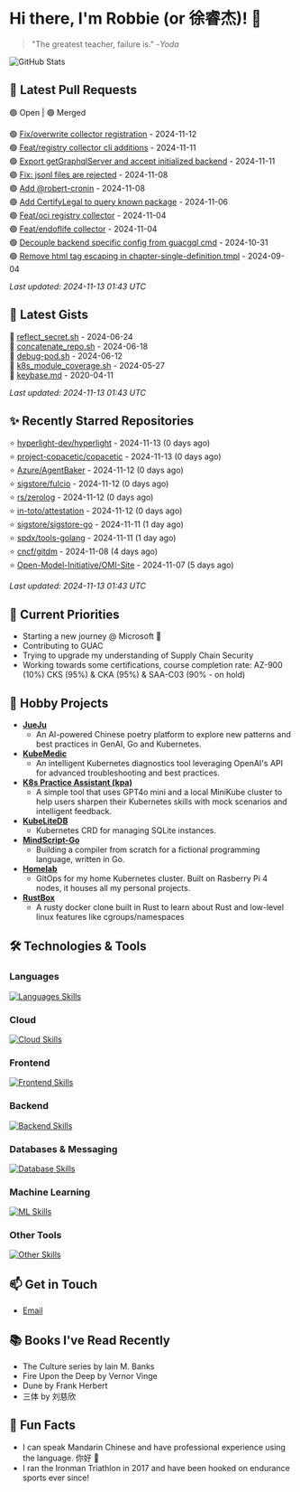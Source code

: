 # Hi there, I'm Robbie (or 徐睿杰)! 👋

> "The greatest teacher, failure is." -_Yoda_

![GitHub Stats](https://github-readme-stats.vercel.app/api?username=robert-cronin&show_icons=true&theme=radical)

<!-- START_SECTION:prs -->
## 🔄 Latest Pull Requests

🟢 Open | 🟣 Merged

🟢 [Fix/overwrite collector registration](https://github.com/guacsec/guac/pull/2288) - 2024-11-12<br>
🟢 [Feat/registry collector cli additions](https://github.com/guacsec/guac/pull/2241) - 2024-11-11<br>
🟢 [Export getGraphqlServer and accept initialized backend](https://github.com/guacsec/guac/pull/2243) - 2024-11-11<br>
🟣 [Fix: jsonl files are rejected](https://github.com/guacsec/guac/pull/2266) - 2024-11-08<br>
🟣 [Add @robert-cronin](https://github.com/cncf/gitdm/pull/534) - 2024-11-08<br>
🟣 [Add CertifyLegal to query known package](https://github.com/guacsec/guac/pull/2254) - 2024-11-06<br>
🟣 [Feat/oci registry collector](https://github.com/guacsec/guac/pull/2185) - 2024-11-04<br>
🟣 [Feat/endoflife collector](https://github.com/guacsec/guac/pull/2215) - 2024-11-04<br>
🟢 [Decouple backend specific config from guacgql cmd](https://github.com/guacsec/guac/pull/2247) - 2024-10-31<br>
🟢 [Remove html tag escaping in chapter-single-definition.tmpl](https://github.com/kubernetes/website/pull/47089) - 2024-09-04<br>

*Last updated: 2024-11-13 01:43 UTC*<!-- END_SECTION:prs -->

<!-- START_SECTION:gists -->
## 📜 Latest Gists

📜 [reflect_secret.sh](https://gist.github.com/robert-cronin/c4df6777ba61bacd45a4bd67b5ea5b34) - 2024-06-24<br>
📜 [concatenate_repo.sh](https://gist.github.com/robert-cronin/02215e61893d6616fc0d269e829b50ed) - 2024-06-18<br>
📜 [debug-pod.sh](https://gist.github.com/robert-cronin/0a76a112fe444bccd50cb7ac56e8b1b5) - 2024-06-12<br>
📜 [k8s_module_coverage.sh](https://gist.github.com/robert-cronin/150e3044b916ebe597478b1294f97da8) - 2024-05-27<br>
📜 [keybase.md](https://gist.github.com/robert-cronin/a8474252ac7483f7c1de43dd8a7308e3) - 2020-04-11<br>

*Last updated: 2024-11-13 01:43 UTC*<!-- END_SECTION:gists -->

<!-- START_SECTION:starred -->
## ✨ Recently Starred Repositories

⭐ [hyperlight-dev/hyperlight](https://github.com/hyperlight-dev/hyperlight) - 2024-11-13 (0 days ago)<br>
⭐ [project-copacetic/copacetic](https://github.com/project-copacetic/copacetic) - 2024-11-13 (0 days ago)<br>
⭐ [Azure/AgentBaker](https://github.com/Azure/AgentBaker) - 2024-11-12 (0 days ago)<br>
⭐ [sigstore/fulcio](https://github.com/sigstore/fulcio) - 2024-11-12 (0 days ago)<br>
⭐ [rs/zerolog](https://github.com/rs/zerolog) - 2024-11-12 (0 days ago)<br>
⭐ [in-toto/attestation](https://github.com/in-toto/attestation) - 2024-11-12 (0 days ago)<br>
⭐ [sigstore/sigstore-go](https://github.com/sigstore/sigstore-go) - 2024-11-11 (1 day ago)<br>
⭐ [spdx/tools-golang](https://github.com/spdx/tools-golang) - 2024-11-11 (1 day ago)<br>
⭐ [cncf/gitdm](https://github.com/cncf/gitdm) - 2024-11-08 (4 days ago)<br>
⭐ [Open-Model-Initiative/OMI-Site](https://github.com/Open-Model-Initiative/OMI-Site) - 2024-11-07 (5 days ago)<br>

*Last updated: 2024-11-13 01:43 UTC*<!-- END_SECTION:starred -->

## 🔭 Current Priorities

- Starting a new journey @ Microsoft 🚀
- Contributing to GUAC
- Trying to upgrade my understanding of Supply Chain Security
- Working towards some certifications, course completion rate: AZ-900 (10%) CKS (95%) & CKA (95%) & SAA-C03 (90% - on hold)

## 🚀 Hobby Projects

- [**JueJu**](https://github.com/robert-cronin/jueju)
  - An AI-powered Chinese poetry platform to explore new patterns and best practices in GenAI, Go and Kubernetes.
- [**KubeMedic**](https://github.com/robert-cronin/kubemedic)
  - An intelligent Kubernetes diagnostics tool leveraging OpenAI's API for advanced troubleshooting and best practices.
- [**K8s Practice Assistant (kpa)**](https://github.com/robert-cronin/kpa)
  - A simple tool that uses GPT4o mini and a local MiniKube cluster to help users sharpen their Kubernetes skills with mock scenarios and intelligent feedback.
- [**KubeLiteDB**](https://github.com/robert-cronin/KubeLiteDB)
  - Kubernetes CRD for managing SQLite instances.
- [**MindScript-Go**](https://github.com/robert-cronin/mindscript-go)
  - Building a compiler from scratch for a fictional programming language, written in Go.
- [**Homelab**](https://github.com/robert-cronin/homelab)
  - GitOps for my home Kubernetes cluster. Built on Rasberry Pi 4 nodes, it houses all my personal projects.
- [**RustBox**](https://github.com/robert-cronin/rust-box)
  - A rusty docker clone built in Rust to learn about Rust and low-level linux features like cgroups/namespaces

## 🛠️ Technologies & Tools

### Languages

[![Languages Skills](https://skillicons.dev/icons?i=go,typescript,python,bash)](https://skillicons.dev)

### Cloud

[![Cloud Skills](https://skillicons.dev/icons?i=kubernetes,aws,linux,terraform,githubactions,jenkins)](https://skillicons.dev)

### Frontend

[![Frontend Skills](https://skillicons.dev/icons?i=mui,react,redux,figma,styledcomponents,nextjs,vite,css,html,ts)](https://skillicons.dev)

### Backend

[![Backend Skills](https://skillicons.dev/icons?i=nodejs,fastapi,express,postgres,python)](https://skillicons.dev)

### Databases & Messaging

[![Database Skills](https://skillicons.dev/icons?i=mongodb,postgresql,mysql,redis,rabbitmq,kafka)](https://skillicons.dev)

### Machine Learning

[![ML Skills](https://skillicons.dev/icons?i=tensorflow,elasticsearch,pytorch,opencv)](https://skillicons.dev)

### Other Tools

[![Other Skills](https://skillicons.dev/icons?i=vscode,git,docker,jest,cypress,grafana,prometheus,bash)](https://skillicons.dev)

## 📫 Get in Touch

- [Email](mailto:robert.cronin@uqconnect.edu.au)

## 📚 Books I've Read Recently

- The Culture series by Iain M. Banks
- Fire Upon the Deep by Vernor Vinge
- Dune by Frank Herbert
- 三体 by 刘慈欣

## 🌟 Fun Facts

- I can speak Mandarin Chinese and have professional experience using the language. 你好 👋
- I ran the Ironman Triathlon in 2017 and have been hooked on endurance sports ever since!
